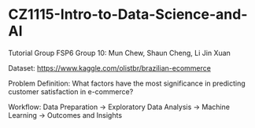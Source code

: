 # CZ1115-Intro-to-Data-Science-and-AI

Tutorial Group FSP6 Group 10: Mun Chew, Shaun Cheng, Li Jin Xuan

Dataset: https://www.kaggle.com/olistbr/brazilian-ecommerce

Problem Definition: What factors have the most significance in predicting customer satisfaction in e-commerce?

Workflow: Data Preparation -> Exploratory Data Analysis -> Machine Learning -> Outcomes and Insights

